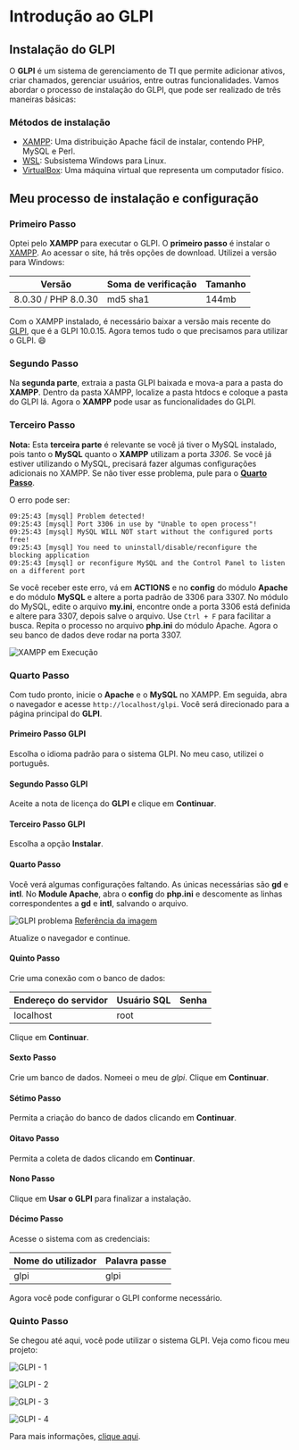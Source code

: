 # Introdução ao GLPI

## Instalação do GLPI

O **GLPI** é um sistema de gerenciamento de TI que permite adicionar ativos, criar chamados, gerenciar usuários, entre outras funcionalidades. Vamos abordar o processo de instalação do GLPI, que pode ser realizado de três maneiras básicas:

### Métodos de instalação

- [XAMPP](https://www.apachefriends.org/pt_br/index.html): Uma distribuição Apache fácil de instalar, contendo PHP, MySQL e Perl.
- [WSL](https://learn.microsoft.com/pt-br/windows/wsl/): Subsistema Windows para Linux.
- [VirtualBox](https://www.virtualbox.org/): Uma máquina virtual que representa um computador físico.

## Meu processo de instalação e configuração

### Primeiro Passo

Optei pelo **XAMPP** para executar o GLPI. O **primeiro passo** é instalar o [XAMPP](https://www.apachefriends.org/pt_br/download.html). Ao acessar o site, há três opções de download. Utilizei a versão para Windows:

| Versão              | Soma de verificação | Tamanho |
| ------------------- | ------------------- | ------- |
| 8.0.30 / PHP 8.0.30 | md5 sha1            | 144mb   |

Com o XAMPP instalado, é necessário baixar a versão mais recente do [GLPI](https://glpi-project.org/pt-br/baixar/), que é a GLPI 10.0.15. Agora temos tudo o que precisamos para utilizar o GLPI. 😄

### Segundo Passo

Na **segunda parte**, extraia a pasta GLPI baixada e mova-a para a pasta do **XAMPP**. Dentro da pasta XAMPP, localize a pasta htdocs e coloque a pasta do GLPI lá. Agora o **XAMPP** pode usar as funcionalidades do GLPI.

### Terceiro Passo

**Nota:** Esta **terceira parte** é relevante se você já tiver o MySQL instalado, pois tanto o **MySQL** quanto o **XAMPP** utilizam a porta *3306*. Se você já estiver utilizando o MySQL, precisará fazer algumas configurações adicionais no XAMPP. Se não tiver esse problema, pule para o [**Quarto Passo**](#quarto-passo).

O erro pode ser:

```
09:25:43 [mysql] Problem detected!
09:25:43 [mysql] Port 3306 in use by "Unable to open process"!
09:25:43 [mysql] MySQL WILL NOT start without the configured ports free!
09:25:43 [mysql] You need to uninstall/disable/reconfigure the blocking application
09:25:43 [mysql] or reconfigure MySQL and the Control Panel to listen on a different port
```

Se você receber este erro, vá em **ACTIONS** e no **config** do módulo **Apache** e do módulo **MySQL** e altere a porta padrão de 3306 para 3307. No módulo do MySQL, edite o arquivo **my.ini**, encontre onde a porta 3306 está definida e altere para 3307, depois salve o arquivo. Use `Ctrl + F` para facilitar a busca. Repita o processo no arquivo **php.ini** do módulo Apache. Agora o seu banco de dados deve rodar na porta 3307.

![XAMPP em Execução](img/xampp-execucao.png)

### Quarto Passo

Com tudo pronto, inicie o **Apache** e o **MySQL** no XAMPP. Em seguida, abra o navegador e acesse `http://localhost/glpi`. Você será direcionado para a página principal do **GLPI**.

#### Primeiro Passo GLPI

Escolha o idioma padrão para o sistema GLPI. No meu caso, utilizei o português.

#### Segundo Passo GLPI

Aceite a nota de licença do **GLPI** e clique em **Continuar**.

#### Terceiro Passo GLPI

Escolha a opção **Instalar**.

#### Quarto Passo

Você verá algumas configurações faltando. As únicas necessárias são **gd** e **intl**. No **Module Apache**, abra o **config** do **php.ini** e descomente as linhas correspondentes a **gd** e **intl**, salvando o arquivo.

![GLPI problema](img/glpi-problema.png)
[Referência da imagem](https://www.youtube.com/watch?v=7-CqrK9pxz4&t=9s)

Atualize o navegador e continue.

#### Quinto Passo

Crie uma conexão com o banco de dados:

| Endereço do servidor | Usuário SQL | Senha |
| -------------------- | ----------- | ----- |
| localhost            | root        |       |

Clique em **Continuar**.

#### Sexto Passo

Crie um banco de dados. Nomeei o meu de *glpi*. Clique em **Continuar**.

#### Sétimo Passo

Permita a criação do banco de dados clicando em **Continuar**.

#### Oitavo Passo

Permita a coleta de dados clicando em **Continuar**.

#### Nono Passo

Clique em **Usar o GLPI** para finalizar a instalação.

#### Décimo Passo

Acesse o sistema com as credenciais:

| Nome do utilizador | Palavra passe |
| ------------------ | ------------- |
| glpi               | glpi          |

Agora você pode configurar o GLPI conforme necessário.

### Quinto Passo

Se chegou até aqui, você pode utilizar o sistema GLPI. Veja como ficou meu projeto:

![GLPI - 1](img/glpi2.png)

![GLPI - 2](img/glpi3.png)

![GLPI - 3](img/glpi4.png)

![GLPI - 4](img/glpi5.png)

Para mais informações, [clique aqui](https://www.youtube.com/watch?v=7-CqrK9pxz4&t=9s).
